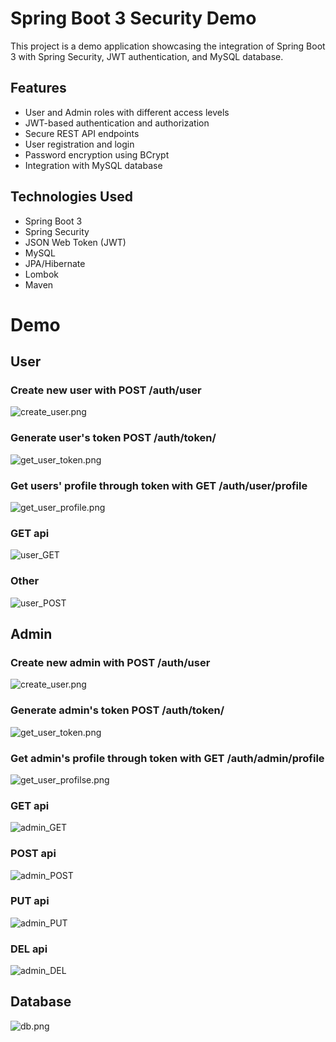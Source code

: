 # Spring Boot 3 Security Demo

This project is a demo application showcasing the integration of Spring Boot 3 with Spring Security, JWT authentication, and MySQL database.

## Features

- User and Admin roles with different access levels
- JWT-based authentication and authorization
- Secure REST API endpoints
- User registration and login
- Password encryption using BCrypt
- Integration with MySQL database

## Technologies Used

- Spring Boot 3
- Spring Security
- JSON Web Token (JWT)
- MySQL
- JPA/Hibernate
- Lombok
- Maven

# Demo

## User
### Create new user with POST /auth/user
![create_user.png](src/main/resources/IMG/create_user.png)
### Generate user's token POST /auth/token/
![get_user_token.png](src/main/resources/IMG/get_user_token.png)
### Get users' profile through token with GET /auth/user/profile
![get_user_profile.png](src/main/resources/IMG/get_user_profile.png)
### GET api
![user_GET](src/main/resources/IMG/user_GET.png)
### Other
![user_POST](src/main/resources/IMG/user_POST.png)
## Admin
### Create new admin with POST /auth/user
![create_user.png](src/main/resources/IMG/create_admin.png)
### Generate admin's token POST /auth/token/
![get_user_token.png](src/main/resources/IMG/get_admin_token.png)
### Get admin's profile through token with GET /auth/admin/profile
![get_user_profilse.png](src/main/resources/IMG/get_admin_profile.png)
### GET api
![admin_GET](src/main/resources/IMG/admin_GET.png)
### POST api
![admin_POST](src/main/resources/IMG/admin_POST.png)
### PUT api
![admin_PUT](src/main/resources/IMG/admin_PUT.png)
### DEL api
![admin_DEL](src/main/resources/IMG/admin_DEL.png)
## Database
![db.png](src/main/resources/IMG/db.png)

